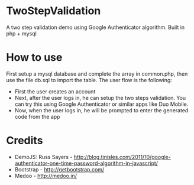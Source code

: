 # TwoStepValidation
A two step validation demo using Google Authenticator algorithm. Built in php + mysql

# How to use
First setup a mysql database and complete the array in common.php, then use the file db.sql to import the table. The user flow is the following:
* First the user creates an account
* Next, after the user logs in, he can setup the two steps validation. You can try this using Google Authenticator or similar apps like Duo Mobile.
* Now, when the user logs in, he will be prompted to enter the generated code from the app 

# Credits 
* DemoJS: Russ Sayers - http://blog.tinisles.com/2011/10/google-authenticator-one-time-password-algorithm-in-javascript/
* Bootstrap - http://getbootstrap.com/
* Medoo - http://medoo.in/
